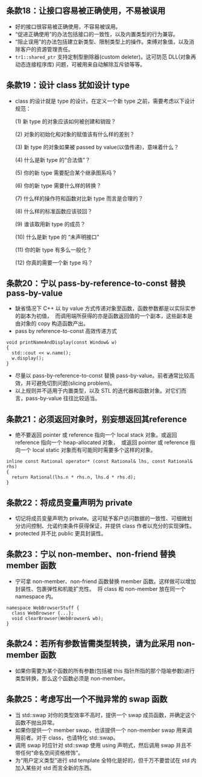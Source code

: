## 条款18：让接口容易被正确使用，不易被误用

* 好的接口很容易被正确使用，不容易被误用。
* “促进正确使用”的办法包括接口的一致性，以及内置类型的行为兼容。
* “阻止误用”的办法包括建立新类型、限制类型上的操作。束缚对象值，以及消除客户的资源管理责任。
* `tr1::shared_ptr` 支持定制型删除器(custom deleter)。这可防范 DLL(对象再动态连接程序库) 问题，可被用来自动解除互斥锁等等。

## 条款19：设计 class 犹如设计 type

* class 的设计就是 type 的设计。在定义一个新 type 之前，需要考虑以下设计规范：

  (1) 新 type 的对象应该如何被创建和销毁？
  
  (2) 对象的初始化和对象的赋值该有什么样的差别？
  
  (3) 新 type 的对象如果被 passed by value(以值传递)，意味着什么？
  
  (4) 什么是新 type 的“合法值”？ 
  
  (5) 你的新 type 需要配合某个继承图系吗？
  
  (6) 你的新 type 需要什么样的转换？
  
  (7) 什么样的操作符和函数对比新 type 而言是合理的？
  
  (8) 什么样的标准函数应该驳回？
  
  (9) 谁该取用新 type 的成员？
  
  (10) 什么是新 type 的 “未声明接口”
  
  (11) 你的新 type 有多么一般化？
  
  (12) 你真的需要一个新 type 吗？

## 条款20：宁以 pass-by-reference-to-const 替换 pass-by-value

* 缺省情况下 C++ 以 by value 方式传递对象至函数，函数参数都是以实际实参的副本为初值，
  而调用端所获得的亦是函数返回值的一个副本，这些副本是由对象的 copy 构造函数产出。
  
* pass by reference-to-const 高效传递方式

```
void printNameAndDisplay(const Window& w)
{
  std::cout << w.name();
  w.display();
}
```

* 尽量以 pass-by-reference-to-const 替换 pass-by-value。前者通常比较高效，并可避免切割问题(slicing problem)。
* 以上规则并不适用于内置类型，以及 STL 的迭代器和函数对象。对它们而言，pass-by-value 往往比较适当。

## 条款21：必须返回对象时，别妄想返回其reference

* 绝不要返回 pointer 或 reference 指向一个 local stack 对象。或返回 reference 指向一个 heap-allocated 对象，
  或返回 pointer 或 reference 指向一个 local static 对象而有可能同时需要多个这样的对象。

```
inline const Rational operator* (const Rational& lhs, const Rational& rhs)
{
  return Rational(lhs.n * rhs.n, lhs.d * rhs.d);
}
```

## 条款22：将成员变量声明为 private

* 切记将成员变量声明为 private。这可赋予客户访问数据的一致性、可细微划分访问控制、允诺约束条件获得保证，并提供 class 作者以充分的实现弹性。
* protected 并不比 public 更具封装性。

## 条款23：宁以 non-member、non-friend 替换 member 函数

* 宁可拿 non-member、non-friend 函数替换 member 函数。这样做可以增加封装性、包裹弹性和机能扩充性。
  将 class 和 non-member 放在同一个 namespace 内。
  
```
namespace WebBrowserStuff {
  class WebBrowser {...};
  void clearBrowser(WebBrowser& wb);
}
```

## 条款24：若所有参数皆需类型转换，请为此采用 non-member 函数

* 如果你需要为某个函数的所有参数(包括被 this 指针所指的那个隐喻参数)进行类型转换，那么这个函数必须是 non-member。

## 条款25：考虑写出一个不抛异常的 swap 函数

* 当 std::swap 对你的类型效率不高时，提供一个 swap 成员函数，并确定这个函数不抛出异常。
* 如果你提供一个 member swap，也该提供一个 non-member swap 用来调用前者。对于 class，也请特化 std::swap。
* 调用 swap 时应针对 std::swap 使用 using 声明式，然后调用 swap 并且不带任何“命名空间资格修饰”。
* 为“用户定义类型”进行 std template 全特化是好的，但千万不要尝试在 std 内加入某些对 std 而言全新的东西。
